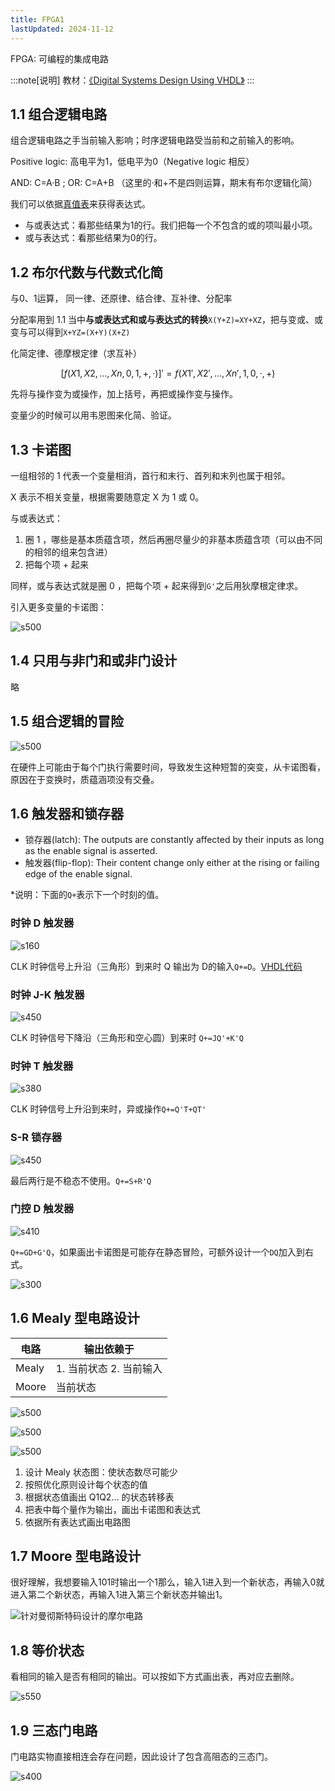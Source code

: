 ```yaml
---
title: FPGA1
lastUpdated: 2024-11-12
---
```


FPGA: 可编程的集成电路

:::note[说明]
教材：[《Digital Systems Design Using VHDL》](https://z-lib.gs/book/5336406/e02c50/digital-systems-design-using-vhdl.html)
:::

## 1.1 组合逻辑电路

组合逻辑电路之手当前输入影响；时序逻辑电路受当前和之前输入的影响。

Positive logic: 高电平为1，低电平为0（Negative logic 相反）

AND: C=A·B ; OR: C=A+B （这里的·和+不是四则运算，期末有布尔逻辑化简）

我们可以依据[真值表](../../../project/nand2tetris/1-1)来获得表达式。

- 与或表达式：看那些结果为1的行。我们把每一个不包含的或的项叫最小项。
- 或与表达式：看那些结果为0的行。

## 1.2 布尔代数与代数式化简

与0、1运算，  同一律、还原律、结合律、互补律、分配率

分配率用到 1.1 当中**与或表达式和或与表达式的转换**`X(Y+Z)=XY+XZ`，把与变或、或变与可以得到`X+YZ=(X+Y)(X+Z)`

化简定律、德摩根定律（求互补）

$$[f(X1,X2,...,Xn,0,1,+,·)]'=f(X1',X2',...,Xn',1,0,·,+)$$

先将与操作变为或操作，加上括号，再把或操作变与操作。

变量少的时候可以用韦恩图来化简、验证。

## 1.3 卡诺图

一组相邻的 1 代表一个变量相消，首行和末行、首列和末列也属于相邻。

X 表示不相关变量，根据需要随意定 X 为 1 或 0。

与或表达式：
1. 圈 1 ，哪些是基本质蕴含项，然后再圈尽量少的非基本质蕴含项（可以由不同的相邻的组来包含进）
2. 把每个项 + 起来

同样，或与表达式就是圈 0 ，把每个项 + 起来得到`G'`之后用狄摩根定律求。

引入更多变量的卡诺图：

![s500](../../../../assets/images/fpga-11.png)

## 1.4 只用与非门和或非门设计

略

## 1.5 组合逻辑的冒险

![s500](../../../../assets/images/fpga-12.png)

在硬件上可能由于每个门执行需要时间，导致发生这种短暂的突变，从卡诺图看，原因在于变换时，质蕴涵项没有交叠。

## 1.6 触发器和锁存器

- 锁存器(latch): The outputs are constantly affected by their inputs as long as the enable signal is asserted.
- 触发器(flip-flop): Their content change only either at the rising or failing edge of the enable signal. 

*说明：下面的`Q+`表示下一个时刻的值。

### 时钟 D 触发器

![s160](../../../../assets/images/fpga-13.png)

CLK 时钟信号上升沿（三角形）到来时 Q 输出为 D的输入`Q+=D`。[VHDL代码](./2#26-用-vhdl-进程建模modeling触发器)

### 时钟 J-K 触发器

![s450](../../../../assets/images/fpga-14.png)

CLK 时钟信号下降沿（三角形和空心圆）到来时 `Q+=JQ'+K'Q`

### 时钟 T 触发器

![s380](../../../../assets/images/fpga-15.png)

CLK 时钟信号上升沿到来时，异或操作`Q+=Q'T+QT'`

### S-R 锁存器

![s450](../../../../assets/images/fpga-16.png)

最后两行是不稳态不使用。`Q+=S+R'Q`

### 门控 D 触发器

![s410](../../../../assets/images/fpga-17.png)

`Q+=GD+G'Q`，如果画出卡诺图是可能存在静态冒险，可额外设计一个`DQ`加入到右式。

![s300](../../../../assets/images/fpga-18.png)

## 1.6 Mealy 型电路设计

| 电路 | 输出依赖于 |
| --- | --- |
| Mealy | 1. 当前状态 2. 当前输入 |
| Moore | 当前状态 |

![s500](../../../../assets/images/fpga-19.png)

![s500](../../../../assets/images/fpga-110.png)

![s500](../../../../assets/images/fpga-111.png)

1. 设计 Mealy 状态图：使状态数尽可能少
2. 按照优化原则设计每个状态的值
3. 根据状态值画出 Q1Q2… 的状态转移表
4. 把表中每个量作为输出，画出卡诺图和表达式
5. 依据所有表达式画出电路图

## 1.7 Moore 型电路设计

很好理解，我想要输入101时输出一个1那么，输入1进入到一个新状态，再输入0就进入第二个新状态，再输入1进入第三个新状态并输出1。

![针对曼彻斯特码设计的摩尔电路](../../../../assets/images/fpga-112.png)

## 1.8 等价状态

看相同的输入是否有相同的输出。可以按如下方式画出表，再对应去删除。

![s550](../../../../assets/images/fpga-113.png)

## 1.9 三态门电路

门电路实物直接相连会存在问题，因此设计了包含高阻态的三态门。

![s400](../../../../assets/images/fpga-114.png)